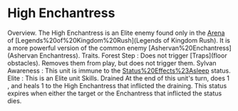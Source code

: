 # High Enchantress

Overview.
The High Enchantress is an Elite enemy found only in the [Arena](Arena) of [Legends%20of%20Kingdom%20Rush](Legends of Kingdom Rush). It is a more powerful version of the common enemy [Ashervan%20Enchantress](Ashervan Enchantress).
Traits.
 Forest Step : Does not trigger [Traps](floor obstacles). Removes them from play, but does not trigger them.
 Sylvan Awareness : This unit is immune to the [Status%20Effects%23Asleep](Asleep) status.
 Elite : This is an Elite unit
Skills.
 Drained At the end of this unit's turn, does 1 , and heals 1 to the High Enchantress that inflicted the draining. This status expires when either the target or the Enchantress that inflicted the status dies.